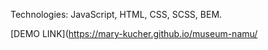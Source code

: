 Technologies: JavaScript, HTML, CSS, SCSS, BEM.

[DEMO LINK](https://mary-kucher.github.io/museum-namu/
